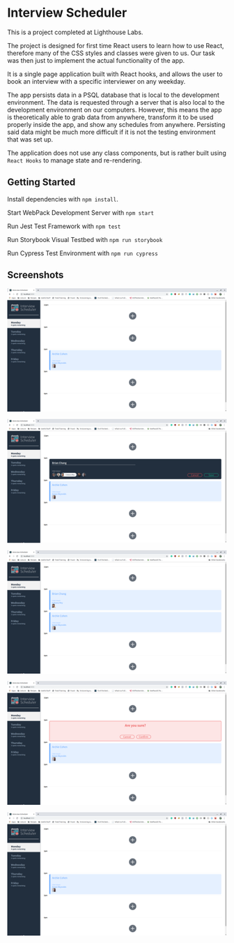 # Interview Scheduler

This is a project completed at Lighthouse Labs.

The project is designed for first time React users to learn how to use React, therefore many of the CSS styles and classes were given to us. Our task was then just to implement the actual functionality of the app.

It is a single page application built with React hooks, and allows the user to book an interview with a specific interviewer on any weekday.

The app persists data in a PSQL database that is local to the development environment. The data is requested through a server that is also local to the development environment on our computers. However, this means the app is theoretically able to grab data from anywhere, transform it to be used properly inside the app, and show any schedules from anywhere. Persisting said data might be much more difficult if it is not the testing environment that was set up.

The application does not use any class components, but is rather built using `React Hooks` to manage state and re-rendering.

## Getting Started

Install dependencies with `npm install`.

Start WebPack Development Server with `npm start`

Run Jest Test Framework with `npm test`

Run Storybook Visual Testbed with `npm run storybook`

Run Cypress Test Environment with `npm run cypress`

## Screenshots

![App Main](/docs/0.png)

![Booking An Interview](/docs/1.png)

![Interview Booked](/docs/2.png)

![Deleting An Interview](/docs/3.png)

![Interview Deleted](/docs/4.png)
